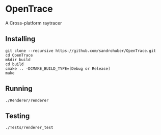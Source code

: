 # OpenTrace

A Cross-platform raytracer

## Installing

```
git clone --recursive https://github.com/sandrohuber/OpenTrace.git
cd OpenTrace
mkdir build
cd build
cmake .. -DCMAKE_BUILD_TYPE=[Debug or Release]
make
```

## Running

```
./Renderer/renderer
```

## Testing

```
./Tests/renderer_test
```